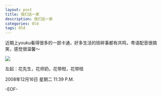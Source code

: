 ```yaml
---
layout: post
title: 我们这一家
description: 我们这一家
categories: Old
tags: Old
---
```

近期上youku看得很多的一部卡通，好多生活的琐碎事都有共鸣，粤语配音很搞笑，感觉很温馨～

![](http://hiphotos.baidu.com/vcone/pic/item/ad2e6b231b98f65393580701.jpg)

左起：花先生，花师奶，花带柑，花带桔

2008年12月16日 星期二  11:39 P.M.

-EOF-